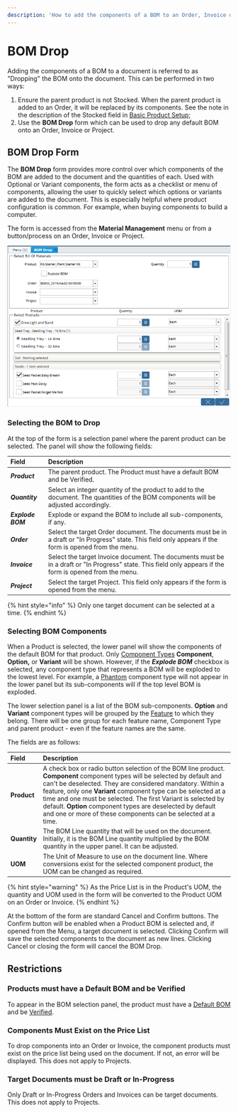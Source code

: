 ```yaml
---
description: 'How to add the components of a BOM to an Order, Invoice or Project.'
---
```


# BOM Drop

Adding the components of a BOM to a document is referred to as "Dropping" the BOM onto the document. This can be performed in two ways:

1. Ensure the parent product is not Stocked. When the parent product is added to an Order, it will be replaced by its components. See the note in the description of the Stocked field in [Basic Product Setup](product-setup/defining-the-product/basic-product-setup.md#stocked);
2. Use the **BOM Drop** form which can be used to drop any default BOM onto an Order, Invoice or Project.

## BOM Drop Form

The **BOM Drop** form provides more control over which components of the BOM are added to the document and the quantities of each. Used with Optional or Variant components, the form acts as a checklist or menu of components, allowing the user to quickly select which options or variants are added to the document. This is especially helpful where product configuration is common. For example, when buying components to build a computer.

The form is accessed from the **Material Management** menu or from a button/process on an Order, Invoice or Project.

![The BOM Drop form opened from the menu.](../../.gitbook/assets/webui_form_bomdropmenu.PNG)

### Selecting the BOM to Drop

At the top of the form is a selection panel where the parent product can be selected. The panel will show the following fields:

| Field | Description |
| :--- | :--- |
| _**Product**_ | The parent product.  The Product must have a default BOM and be Verified. |
| _**Quantity**_ | Select an integer quantity of the product to add to the document. The quantities of the BOM components will be adjusted accordingly. |
| _**Explode BOM**_ | Explode or expand the BOM to include all sub-components, if any. |
| _**Order**_ | Select the target Order document.  The documents must be in a draft or "In Progress" state.  This field only appears if the form is opened from the menu. |
| _**Invoice**_ | Select the target Invoice document.  The documents must be in a draft or "In Progress" state.  This field only appears if the form is opened from the menu. |
| _**Project**_ | Select the target Project.  This field only appears if the form is opened from the menu. |

{% hint style="info" %}
Only one target document can be selected at a time.
{% endhint %}

### Selecting BOM Components

When a Product is selected, the lower panel will show the components of the default BOM for that product. Only [Component Types](product-setup/defining-the-product/product-bill-of-materials/bom-components.md#component-type) **Component**, **Option,** or **Variant** will be shown. However, if the _**Explode BOM**_ checkbox is selected, any component type that represents a BOM will be exploded to the lowest level. For example, a [Phantom](product-setup/defining-the-product/product-bill-of-materials/bom-components.md#component-type) component type will not appear in the lower panel but its sub-components will if the top level BOM is exploded.

The lower selection panel is a list of the BOM sub-components. **Option** and **Variant** component types will be grouped by the [Feature](product-setup/defining-the-product/product-bill-of-materials/bom-components.md#feature) to which they belong. There will be one group for each feature name, Component Type and parent product - even if the feature names are the same.

The fields are as follows:

| Field | Description |
| :--- | :--- |
| **Product** | A check box or radio button selection of the BOM line product. **Component** component types will be selected by default and can't be deselected. They are considered mandatory. Within a feature, only one **Variant** component type can be selected at a time and one must be selected.  The first Variant is selected by default.  **Option** component types are deselected by default and one or more of these components can be selected at a time. |
| **Quantity** | The BOM Line quantity that will be used on the document.  Initially, it is the BOM Line quantity multiplied by the BOM quantity in the upper panel.  It can be adjusted. |
| **UOM** | The Unit of Measure to use on the document line.  Where conversions exist for the selected component product, the UOM can be changed as required. |

{% hint style="warning" %}
As the Price List is in the Product's UOM, the quantity and UOM used in the form will be converted to the Product UOM on an Order or Invoice.
{% endhint %}

At the bottom of the form are standard Cancel and Confirm buttons. The Confirm button will be enabled when a Product BOM is selected and, if opened from the Menu, a target document is selected. Clicking Confirm will save the selected components to the document as new lines. Clicking Cancel or closing the form will cancel the BOM Drop.

## Restrictions

### Products must have a Default BOM and be Verified

To appear in the BOM selection panel, the product must have a [Default BOM](product-setup/defining-the-product/product-bill-of-materials/#default-bom) and be [Verified](product-setup/defining-the-product/basic-product-setup.md#bill-of-materials-verify-bom-verified).

### Components Must Exist on the Price List

To drop components into an Order or Invoice, the component products must exist on the price list being used on the document. If not, an error will be displayed. This does not apply to Projects.

### Target Documents must be Draft or In-Progress

Only Draft or In-Progress Orders and Invoices can be target documents. This does not apply to Projects.


